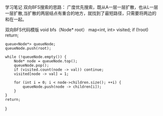 学习笔记
双向BFS搜索的思路：
广度优先搜索，既从A一层一层扩散，也从L一层一层扩散,当扩散的两层结点有重合的地方，就找到了最短路径，只需要将两边的和在一起。

双向BFS代码模版
void bfs（Node* root）
    map<int, int> visited;
    if (!root) return;

    queue<Node*> queueNode;
    queueNode.push(root);

    while (!queueNode.empty()) {
        Node* node = queueNode.top();
        queueNode.pop();
        if (visited.count(node -> val)) continue;
        visited[node -> val] = 1;

        for (int i = 0; i < node->children.size(); ++i) {
            queueNode.push(node -> children[i]);
        }
    }
    return;
}


